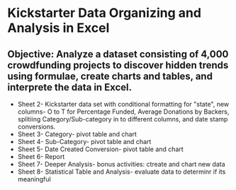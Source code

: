 # Kickstarter Data Organizing and Analysis in Excel

  ## Objective: Analyze a dataset consisting of 4,000 crowdfunding projects to discover hidden trends using formulae, create charts and tables, and interprete the data in Excel.
  
  * Sheet 2- Kickstarter data set with conditional formatting for "state", new columns- O to T for Percentage Funded, Average Donations by Backers, splitiing            Category/Sub-category in to different columns, and date stamp conversions.
  * Sheet 3- Category- pivot table and chart
  * Sheet 4- Sub-Category- pivot table and chart
  * Sheet 5- Date Created Conversion- pivot table and chart
  * Sheet 6- Report
  * Sheet 7- Deeper Analysis- bonus activities: ctreate and chart new data
  * Sheet 8- Statistical Table and Analysis- evaluate data to determinr if its meaningful

